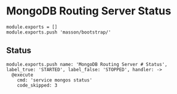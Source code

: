 
# MongoDB Routing Server Status

    module.exports = []
    module.exports.push 'masson/bootstrap/'

## Status

    module.exports.push name: 'MongoDB Routing Server # Status', label_true: 'STARTED', label_false: 'STOPPED', handler: ->
      @execute
        cmd: 'service mongos status'
        code_skipped: 3
